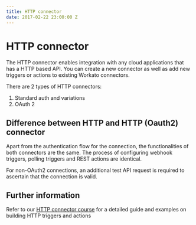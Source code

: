 ```yaml
---
title: HTTP connector
date: 2017-02-22 23:00:00 Z
---
```


<!--- Didn't want to import the data from Articulate since we're working on a new UI for HTTP. Let's come back to this when the new design is on production. -->

# HTTP connector
The HTTP connector enables integration with any cloud applications that has a HTTP based API. You can create a new connector as well as add new triggers or actions to existing Workato connectors.

There are 2 types of HTTP connectors:
1. Standard auth and variations
2. OAuth 2

## Difference between HTTP and HTTP (Oauth2) connector
Apart from the authentication flow for the connection, the functionalities of both connectors are the same. The process of configuring webhook triggers, polling triggers and REST actions are identical.

For non-OAuth2 connections, an additional test API request is required to ascertain that the connection is valid.

## Further information
Refer to our [HTTP connector course](http://resources.workato.com/http-connector/#/?_k=1szm77) for a detailed guide and examples on building HTTP triggers and actions
